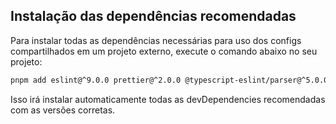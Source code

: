 ## Instalação das dependências recomendadas

Para instalar todas as dependências necessárias para uso dos configs compartilhados em um projeto externo, execute o comando abaixo no seu projeto:

```bash
pnpm add eslint@^9.0.0 prettier@^2.0.0 @typescript-eslint/parser@^5.0.0 @typescript-eslint/eslint-plugin@^5.0.0 @angular-eslint/eslint-plugin@^17.0.0 @angular-eslint/eslint-plugin-template@^17.0.0 @angular-eslint/template-parser@^17.0.0 eslint-plugin-unused-imports@^3.0.0 eslint-plugin-prettier@^4.0.0 eslint-plugin-import@^2.0.0 -D
```

Isso irá instalar automaticamente todas as devDependencies recomendadas com as versões corretas.

